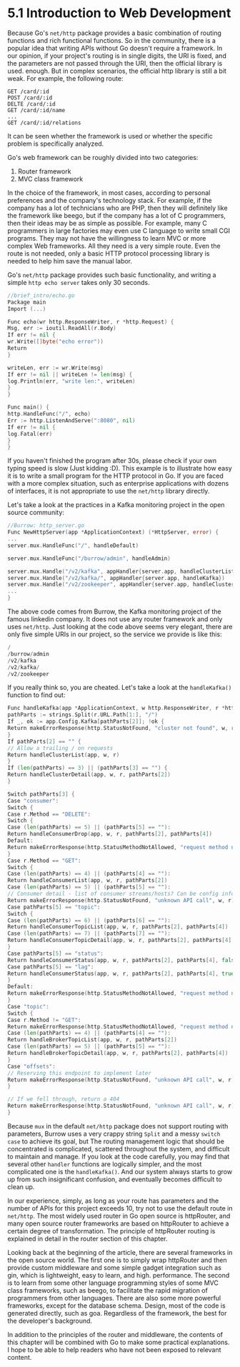 # 5.1 Introduction to Web Development

Because Go's `net/http` package provides a basic combination of routing functions and rich functional functions. So in the community, there is a popular idea that writing APIs without Go doesn't require a framework. In our opinion, if your project's routing is in single digits, the URI is fixed, and the parameters are not passed through the URI, then the official library is used. enough. But in complex scenarios, the official http library is still a bit weak. For example, the following route:

```
GET /card/:id
POST /card/:id
DELTE /card/:id
GET /card/:id/name
...
GET /card/:id/relations
```

It can be seen whether the framework is used or whether the specific problem is specifically analyzed.

Go's web framework can be roughly divided into two categories:

1. Router framework
2. MVC class framework

In the choice of the framework, in most cases, according to personal preferences and the company's technology stack. For example, if the company has a lot of technicians who are PHP, then they will definitely like the framework like beego, but if the company has a lot of C programmers, then their ideas may be as simple as possible. For example, many C programmers in large factories may even use C language to write small CGI programs. They may not have the willingness to learn MVC or more complex Web frameworks. All they need is a very simple route. Even the route is not needed, only a basic HTTP protocol processing library is needed to help him save the manual labor.

Go's `net/http` package provides such basic functionality, and writing a simple `http echo server` takes only 30 seconds.

```go
//brief_intro/echo.go
Package main
Import (...)

Func echo(wr http.ResponseWriter, r *http.Request) {
Msg, err := ioutil.ReadAll(r.Body)
If err != nil {
wr.Write([]byte("echo error"))
Return
}

writeLen, err := wr.Write(msg)
If err != nil || writeLen != len(msg) {
log.Println(err, "write len:", writeLen)
}
}

Func main() {
http.HandleFunc("/", echo)
Err := http.ListenAndServe(":8080", nil)
If err != nil {
log.Fatal(err)
}
}

```

If you haven't finished the program after 30s, please check if your own typing speed is slow (Just kidding :D). This example is to illustrate how easy it is to write a small program for the HTTP protocol in Go. If you are faced with a more complex situation, such as enterprise applications with dozens of interfaces, it is not appropriate to use the `net/http` library directly.

Let's take a look at the practices in a Kafka monitoring project in the open source community:

```go
//Burrow: http_server.go
Func NewHttpServer(app *ApplicationContext) (*HttpServer, error) {
...
server.mux.HandleFunc("/", handleDefault)

server.mux.HandleFunc("/burrow/admin", handleAdmin)

server.mux.Handle("/v2/kafka", appHandler{server.app, handleClusterList})
server.mux.Handle("/v2/kafka/", appHandler{server.app, handleKafka})
server.mux.Handle("/v2/zookeeper", appHandler{server.app, handleClusterList})
...
}
```

The above code comes from Burrow, the Kafka monitoring project of the famous linkedin company. It does not use any router framework and only uses `net/http`. Just looking at the code above seems very elegant, there are only five simple URIs in our project, so the service we provide is like this:

```go
/
/burrow/admin
/v2/kafka
/v2/kafka/
/v2/zookeeper
```

If you really think so, you are cheated. Let's take a look at the `handleKafka()` function to find out:

```go
Func handleKafka(app *ApplicationContext, w http.ResponseWriter, r *http.Request) (int, string) {
pathParts := strings.Split(r.URL.Path[1:], "/")
If _, ok := app.Config.Kafka[pathParts[2]]; !ok {
Return makeErrorResponse(http.StatusNotFound, "cluster not found", w, r)
}
If pathParts[2] == "" {
// Allow a trailing / on requests
Return handleClusterList(app, w, r)
}
If (len(pathParts) == 3) || (pathParts[3] == "") {
Return handleClusterDetail(app, w, r, pathParts[2])
}

Switch pathParts[3] {
Case "consumer":
Switch {
Case r.Method == "DELETE":
Switch {
Case (len(pathParts) == 5) || (pathParts[5] == ""):
Return handleConsumerDrop(app, w, r, pathParts[2], pathParts[4])
Default:
Return makeErrorResponse(http.StatusMethodNotAllowed, "request method not supported", w, r)
}
Case r.Method == "GET":
Switch {
Case (len(pathParts) == 4) || (pathParts[4] == ""):
Return handleConsumerList(app, w, r, pathParts[2])
Case (len(pathParts) == 5) || (pathParts[5] == ""):
// Consumer detail - list of consumer streams/hosts? Can be config info later
Return makeErrorResponse(http.StatusNotFound, "unknown API call", w, r)
Case pathParts[5] == "topic":
Switch {
Case (len(pathParts) == 6) || (pathParts[6] == ""):
Return handleConsumerTopicList(app, w, r, pathParts[2], pathParts[4])
Case (len(pathParts) == 7) || (pathParts[7] == ""):
Return handleConsumerTopicDetail(app, w, r, pathParts[2], pathParts[4], pathParts[6])
}
Case pathParts[5] == "status":
Return handleConsumerStatus(app, w, r, pathParts[2], pathParts[4], false)
Case pathParts[5] == "lag":
Return handleConsumerStatus(app, w, r, pathParts[2], pathParts[4], true)
}
Default:
Return makeErrorResponse(http.StatusMethodNotAllowed, "request method not supported", w, r)
}
Case "topic":
Switch {
Case r.Method != "GET":
Return makeErrorResponse(http.StatusMethodNotAllowed, "request method not supported", w, r)
Case (len(pathParts) == 4) || (pathParts[4] == ""):
Return handleBrokerTopicList(app, w, r, pathParts[2])
Case (len(pathParts) == 5) || (pathParts[5] == ""):
Return handleBrokerTopicDetail(app, w, r, pathParts[2], pathParts[4])
}
Case "offsets":
// Reserving this endpoint to implement later
Return makeErrorResponse(http.StatusNotFound, "unknown API call", w, r)
}

// If we fell through, return a 404
Return makeErrorResponse(http.StatusNotFound, "unknown API call", w, r)
}
```

Because `mux` in the default `net/http` package does not support routing with parameters, Burrow uses a very crappy string `Split` and a messy `switch case` to achieve its goal, but The routing management logic that should be concentrated is complicated, scattered throughout the system, and difficult to maintain and manage. If you look at the code carefully, you may find that several other `handler` functions are logically simpler, and the most complicated one is the `handleKafka()`. And our system always starts to grow up from such insignificant confusion, and eventually becomes difficult to clean up.

In our experience, simply, as long as your route has parameters and the number of APIs for this project exceeds 10, try not to use the default route in `net/http`. The most widely used router in Go open source is httpRouter, and many open source router frameworks are based on httpRouter to achieve a certain degree of transformation. The principle of httpRouter routing is explained in detail in the router section of this chapter.

Looking back at the beginning of the article, there are several frameworks in the open source world. The first one is to simply wrap httpRouter and then provide custom middleware and some simple gadget integration such as gin, which is lightweight, easy to learn, and high. performance. The second is to learn from some other language programming styles of some MVC class frameworks, such as beego, to facilitate the rapid migration of programmers from other languages. There are also some more powerful frameworks, except for the database schema. Design, most of the code is generated directly, such as goa. Regardless of the framework, the best for the developer's background.

In addition to the principles of the router and middleware, the contents of this chapter will be combined with Go to make some practical explanations. I hope to be able to help readers who have not been exposed to relevant content.